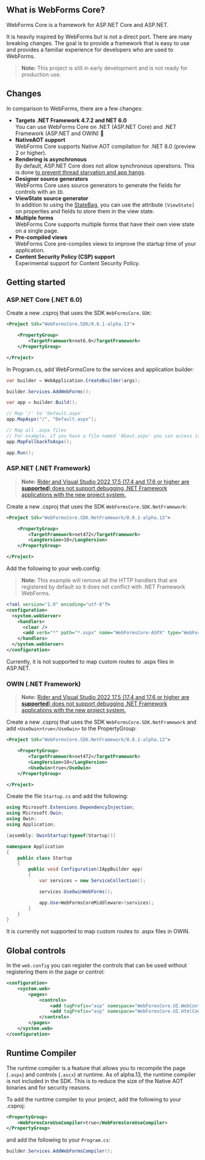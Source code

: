 ## What is WebForms Core?
WebForms Core is a framework for ASP.NET Core and ASP.NET.

It is heavily inspired by WebForms but is not a direct port. There are many breaking changes. The goal is to provide a framework that is easy to use and provides a familiar experience for developers who are used to WebForms.

> **Note:** This project is still in early development and is not ready for production use.

## Changes
In comparison to WebForms, there are a few changes:

- **Targets .NET Framework 4.7.2 and NET 6.0**  
  You can use WebForms Core on .NET (ASP.NET Core) and .NET Framework (ASP.NET and OWIN) 🎉
- **NativeAOT support**  
  WebForms Core supports Native AOT compilation for .NET 8.0 (preview 2 or higher).
- **Rendering is asynchronous**  
  By default, ASP.NET Core does not allow synchronous operations. This is done [to prevent thread starvation and app hangs](https://makolyte.com/aspnet-invalidoperationexception-synchronous-operations-are-disallowed/).
- **Designer source generators**  
  WebForms Core uses source generators to generate the fields for controls with an `ID`.
- **ViewState source generator**  
  In addition to using the [StateBag](https://learn.microsoft.com/en-us/dotnet/api/system.web.ui.statebag), you can use the attribute `[ViewState]` on properties and fields to store them in the view state.  
- **Multiple forms**  
  WebForms Core supports multiple forms that have their own view state on a single page.
- **Pre-compiled views**  
  WebForms Core pre-compiles views to improve the startup time of your application.
- **Content Security Policy (CSP) support**  
  Experimental support for Content Security Policy.

## Getting started
### ASP.NET Core (.NET 6.0)
Create a new .csproj that uses the SDK `WebFormsCore.SDK`:

```xml
<Project Sdk="WebFormsCore.SDK/0.0.1-alpha.13">

    <PropertyGroup>
        <TargetFramework>net6.0</TargetFramework>
    </PropertyGroup>

</Project>
```

In Program.cs, add WebFormsCore to the services and application builder:

```cs
var builder = WebApplication.CreateBuilder(args);

builder.Services.AddWebForms();

var app = builder.Build();

// Map '/' to 'Default.aspx'
app.MapAspx("/", "Default.aspx");

// Map all .aspx files
// For example, if you have a file named 'About.aspx' you can access it by going to '/About.aspx'
app.MapFallbackToAspx();

app.Run();
```

### ASP.NET (.NET Framework)
> **Note:** [Rider and Visual Studio 2022 17.5 (17.4 and 17.6 or higher are **supported**) does not support debugging .NET Framework applications with the new project system.](https://github.com/CZEMacLeod/MSBuild.SDK.SystemWeb/issues/51#issuecomment-1444781463)

Create a new .csproj that uses the SDK `WebFormsCore.SDK.NetFramework`:

```xml
<Project Sdk="WebFormsCore.SDK.NetFramework/0.0.1-alpha.13">

    <PropertyGroup>
        <TargetFramework>net472</TargetFramework>
        <LangVersion>10</LangVersion>
    </PropertyGroup>

</Project>
```

Add the following to your web.config:

> **Note:** This example will remove all the HTTP handlers that are registered by default so it does not conflict with .NET Framework WebForms.

```xml
<?xml version="1.0" encoding="utf-8"?>
<configuration>
  <system.webServer>
    <handlers>
      <clear />
      <add verb="*" path="*.aspx" name="WebFormsCore-ASPX" type="WebFormsCore.PageHandlerFactory" />
    </handlers>
  </system.webServer>
</configuration>	
```	

Currently, it is not supported to map custom routes to .aspx files in ASP.NET.

### OWIN (.NET Framework)
> **Note:** [Rider and Visual Studio 2022 17.5 (17.4 and 17.6 or higher are **supported**) does not support debugging .NET Framework applications with the new project system.](https://github.com/CZEMacLeod/MSBuild.SDK.SystemWeb/issues/51#issuecomment-1444781463)

Create a new .csproj that uses the SDK `WebFormsCore.SDK.NetFramework` and add `<UseOwin>true</UseOwin>` to the PropertyGroup:

```xml
<Project Sdk="WebFormsCore.SDK.NetFramework/0.0.1-alpha.13">

    <PropertyGroup>
        <TargetFramework>net472</TargetFramework>
        <LangVersion>10</LangVersion>
        <UseOwin>true</UseOwin>
    </PropertyGroup>

</Project>
```

Create the file `Startup.cs` and add the following:

```cs
using Microsoft.Extensions.DependencyInjection;
using Microsoft.Owin;
using Owin;
using Application;

[assembly: OwinStartup(typeof(Startup))]

namespace Application
{
    public class Startup
    {
        public void Configuration(IAppBuilder app)
        {
            var services = new ServiceCollection();

            services.UseOwinWebForms();

            app.Use<WebFormsCoreMiddleware>(services);
        }
    }
}
```

It is currently not supported to map custom routes to .aspx files in OWIN.

## Global controls
In the `web.config` you can register the controls that can be used without registering them in the page or control:

```xml
<configuration>
    <system.web>
        <pages>
            <controls>
                <add tagPrefix="asp" namespace="WebFormsCore.UI.WebControls" />
                <add tagPrefix="asp" namespace="WebFormsCore.UI.HtmlControls" />
            </controls>
        </pages>
    </system.web>
</configuration>
```

## Runtime Compiler
The runtime compiler is a feature that allows you to recompile the page (`.aspx`) and controls (`.ascx`) at runtime.
As of alpha.13, the runtime compiler is not included in the SDK. This is to reduce the size of the Native AOT binaries and for security reasons.

To add the runtime compiler to your project, add the following to your .csproj:

```xml
<PropertyGroup>
    <WebFormsCoreUseCompiler>true</WebFormsCoreUseCompiler>
</PropertyGroup>
```

and add the following to your `Program.cs`:

```cs
builder.Services.AddWebFormsCompiler();
```
